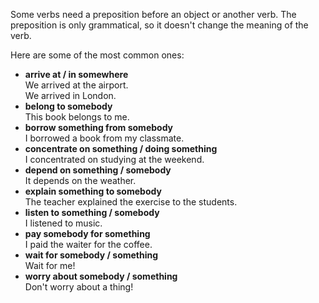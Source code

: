 Some verbs need a preposition before an object or another verb. The preposition is only grammatical, so it doesn't change the meaning of the verb.

Here are some of the most common ones:

-   **arrive at / in somewhere**  
    We arrived at the airport.  
    We arrived in London.
-   **belong to somebody**  
    This book belongs to me.
-   **borrow something from somebody**  
    I borrowed a book from my classmate.
-   **concentrate on something / doing something**  
    I concentrated on studying at the weekend.
-   **depend on something / somebody**  
    It depends on the weather.
-   **explain something to somebody**  
    The teacher explained the exercise to the students.
-   **listen to something / somebody**  
    I listened to music.
-   **pay somebody for something**  
    I paid the waiter for the coffee.
-   **wait for somebody / something**  
    Wait for me!
-   **worry about somebody / something**  
    Don't worry about a thing!